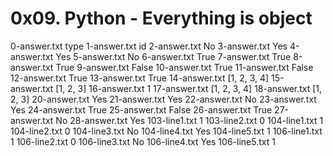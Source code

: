 # 0x09. Python - Everything is object
0-answer.txt
type
1-answer.txt
id
2-answer.txt
No
3-answer.txt
Yes
4-answer.txt
Yes
5-answer.txt
No
6-answer.txt
True
7-answer.txt
True
8-answer.txt
True
9-answer.txt
False
10-answer.txt
True
11-answer.txt
False
12-answer.txt
True
13-answer.txt
True
14-answer.txt
[1, 2, 3, 4]
15-answer.txt
[1, 2, 3]
16-answer.txt
1
17-answer.txt
[1, 2, 3, 4]
18-answer.txt
[1, 2, 3]
20-answer.txt
Yes
21-answer.txt
Yes
22-answer.txt
No
23-answer.txt
Yes
24-answer.txt
True
25-answer.txt
False
26-answer.txt
True
27-answer.txt
No
28-answer.txt
Yes
103-line1.txt
1
103-line2.txt
0
104-line1.txt
1
104-line2.txt
0
104-line3.txt
No
104-line4.txt
Yes
104-line5.txt
1
106-line1.txt
1
106-line2.txt
0
106-line3.txt
No
106-line4.txt
Yes
106-line5.txt
1